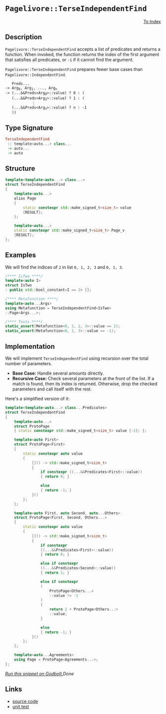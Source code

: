 <!-- Copyright 2024 Feng Mofan
SPDX-License-Identifier: Apache-2.0 -->

# `Pagelivore::TerseIndependentFind`

<p style='text-align: right;'><a href="../../../facilities/metafunctions.md#pagelivore-terse-independent-find">To Index</a></p>

## Description

`Pagelivore::TerseIndependentFind` accepts a list of predicates and returns a function.
When invoked, the function returns the index of the first argument that satisfies all predicates, or `-1` if it cannot find the argument.

`Pagelivore::TerseIndependentFind` prepares fewer base cases than `Pagelivore::IndependentFind`.

<pre><code>   Preds...
-> Arg<sub>0</sub>, Arg<sub>1</sub>, ..., Arg<sub>n</sub>
-> (...&&Preds&lt;Arg<sub>0</sub>&gt;::value) ? 0 : (
   (...&&Preds&lt;Arg<sub>1</sub>&gt;::value) ? 1 : (
            &vellip;
   (...&&Preds&lt;Arg<sub>n</sub>&gt;::value) ? n : -1
   ))</code></pre>

## Type Signature

```Haskell
TerseIndependentFind
 :: template<auto...> class...
 -> auto...
 -> auto
```

## Structure

```C++
template<template<auto...> class...>
struct TerseIndependentFind
{
    template<auto...>
    alias Page
    {
        static constexpr std::make_signed_t<size_t> value
        {RESULT};
    };

    template<auto...>
    static constexpr std::make_signed_t<size_t> Page_v
    {RESULT};
};
```

## Examples

We will find the indices of `2` in list `0, 1, 2, 3` and `0, 1, 3`.

```C++
/**** IsTwo ****/
template<auto I>
struct IsTwo
: public std::bool_constant<I == 2> {};

/**** Metafunction ****/
template<auto...Args>
using Metafunction = TerseIndependentFind<IsTwo>
::Page<Args...>;

/**** Tests ****/
static_assert(Metafunction<0, 1, 2, 3>::value == 2);
static_assert(Metafunction<0, 1, 3>::value == -1);
```

## Implementation

We will implement `TerseIndependentFind` using recursion over the total number of parameters.

- **Base Case:** Handle several amounts directly.
- **Recursive Case:** Check several parameters at the front of the list.
If a match is found, then its index is returned.
Otherwise, drop the checked parameters and call itself with the rest.

Here's a simplified version of it:

```C++
template<template<auto...> class...Predicates>
struct TerseIndependentFind
{
    template<auto...>
    struct ProtoPage
    { static constexpr std::make_signed_t<size_t> value {-1}; };

    template<auto First>
    struct ProtoPage<First>
    {   
        static constexpr auto value 
        {
            []() -> std::make_signed_t<size_t>
            {
                if constexpr ((...&&Predicates<First>::value))
                { return 0; }

                else
                { return -1; }
            }()
        };
    };

    template<auto First, auto Second, auto...Others>
    struct ProtoPage<First, Second, Others...>
    {   
        static constexpr auto value 
        {
            []() -> std::make_signed_t<size_t>
            {
                if constexpr
                ((...&&Predicates<First>::value))
                { return 0; }

                else if constexpr
                ((...&&Predicates<Second>::value))
                { return 1; }

                else if constexpr
                (
                    ProtoPage<Others...>
                    ::value != -1
                )
                { 
                    return 2 + ProtoPage<Others...>
                    ::value; 
                }

                else
                { return -1; }
            }()
        };
    };

    template<auto...Agreements>
    using Page = ProtoPage<Agreements...>;
};
```

[*Run this snippet on Godbolt.*](https://godbolt.org/#z:OYLghAFBqd5QCxAYwPYBMCmBRdBLAF1QCcAaPECAMzwBtMA7AQwFtMQByARg9KtQYEAysib0QXACx8BBAKoBnTAAUAHpwAMvAFYTStJg1DIApACYAQuYukl9ZATwDKjdAGFUtAK4sGIAKxcpK4AMngMmAByPgBGmMQgABwAbKQADqgKhE4MHt6%2BAUEZWY4CYRHRLHEJKbaY9qUMQgRMxAR5Pn6BdQ05za0E5VGx8UmpCi1tHQXdEwNDldVjAJS2qF7EyOwcAPQAVAeHR8cnezsmGgCC%2B4cA1AAimGmujMh4mAq3R%2BdXN6f/xx%2BlwuwLMAGZwshvFhbiYwW4CABPZ4AfQIxCYhAUcOwIPMEIYUK8MLhbmQE3QWCoOLxvwB9MBIL%2Be1uAEkWGl6GxBExGl9DkDmQyAUCQQRMByDOLSeLJbzMKSmF4iAA6NU425QpgKBRqlXKYiYfCicXYsG4q4TYheBy3AAq8SUrIYWGeLsYBAAYuF0HiAOxWK63YO3WWc%2BWK5WoPU0oMhq02gi3A2oIjKJjABVx4MmAO3OaOZCagQTTCqNLEfMEdAgEAsJgAa0wKKywAi6DRpKyAC9mwQNQA3MReTCwgMAWi4ufucIsY5nYMDwOzoYl4el8KVRFu3uIE1jlxDVettpTaYzCvhu/35pBR9zc5zK6PBbwRbQDFL5crW9QtyH3ijneR4hg%2BwEgSBJj%2BFY/j3BAyy3OOGoUrW9ZNi2eBtkanbwj2fYHhBEFgc%2BhFHngVDFp%2B4rfrcUAxmYyTmMkBpGm%2B8pmm4179uatYASOyzLOBpGQXmhoEBsDC3Bos7zrSh7CRB9RKEJCk5qJmDicQkmTjJ04qYR07wfpakLku95%2BqZclHmGUqXm4v47nge4EKQtwOUImAfugrm/nqADyBAII6BHxuiibJsQqaoOmmaklxrkeV5rkBUFe4xreK4PqBJHBq%2B74ltRFZuVG/7DkBOVjmZqlQTBcEIUh5pVjWdaNs2rbtjhbh4ThFryQpxF9apwbkZRX4VsZwl0eqDFMSxxrsXFTk3tgvFlQJE2kVlYkSVJukWVZQ0hkpo4jR%2BY3EBthFTSqTGzYa82mqSiUCL6PEgHxmDrRVm3qZpklTouslXJdim0EotynQVZbjd9V0g8JZ7RRepIpY66W9YdhGrYBtxgGAcL3IhU6wxBgkkyJc7w6R21abcZiwpYEVRTFdmo2l6oZYNmPBtjI66eT5kzsDAtHWDWZc9Vv07TpgN6eThlkxLJmzkJemLgdwY2RGm5RnqlzAIaEoemaGMhl4WRGMmF6wmChOIyzpL64b3IELqHO4urwP7Z7y7XMKjJ0nc2CqKwnKjt8TL%2BxHwt%2B3crIKHaADuf7R5cWsbvZJWsgeCa2vHSeoCCIC3GkXgxLQb5NbWMSoJ4KJnS0gikqyNsLoTZgamB3tLpHdwALIaUwVBeISfKp%2Bndm%2BWqlzEMAJsgub4TALcA8tMPo85K39qOpgzqui8gjei6zcJ8nB61g78Iz3P6MqzHzLbxMnyp3lKLakobQQKvQ8jw4OSkhoVyQQ6auTBDiXmQFbYEzpoJH2r937xAIF/Qe68/4CAAUA0B4D3plVbtAycsCLAcFWLQTg/heB%2BA4FoUgqBOBuGsNYfM6xNhAXBDwUgBBNDENWA2AIkgVQaESGYMwABOERXB/CCMSFwP0fppCkI4JIXgLAJAaEAZQ6htCOC8AUCAQBnCqHENIHAWAMBEAgHWAQUuLkKAQDQByOg8RIisG2KoFI45kiSFuMAZARYpAqjMLwViRBiB4BrEEfgggRBiHYFIGQghFAqHUIY0guggiJwxGkTgPASFkIoVwmhnA/LKmsbcVAFE3HJA8V4nxfj%2BH0wgB4Bx9BKz4i4MsXgBitCrAgEgexaRHFkFsf0wZIBgBSDMHwOg4o9yUBiAUmI4RWiImybwRZzBiCIj8jEbQnkDHsPsS7PyDBaArJSVgGIXhgD2VoGDVZpAsD1iMOIc5Tk9l4AHB8ApZZPLKm2Ow8I4oFHUIrjEDEmyPBYAKeiPAKjuC8E%2BcQGuShHhPOABXIwXDVhUAMHPAAau8ROfk3T3MicIUQ4g4lksSWoApaT9CGGMAwyw%2Bg8AxF0ZAVYqA0iNF0RwccFICamEsNYMwmjEWhKwBy%2BCPR3nOAgK4aYfggihHCMMKoowiiZGyAIJVehig6oYAsEYCQgh2DlU0SY7RPCdD0OatBlr5hqsWJq2wVq9VmqtcajVprVgKGYVsCQuSODkNIBo3gWjbiVOqd43xtx/ENNwIQEgDMwTtM6Vi1YQUmBYASDK3hkgwQqhEWCORGhJBmEkMkNR/hkgiP0JwJRpAVFppVMkLgyREgiOkckfwkgJEltSOGwp2jbB6I4Vi4xZjekWJKcqcglARktOcWwTgrQWADj9OOJgmoDCWy4CIlUXABFBPwCEsJegyXRMpdIalShaUpN0JMjJTAsnwuDaG4dWjilWOVGUip7jPG7sZfGw9x6NC0SaQMlpqazAdInYYnpfTUDNPiAuuxKHoOjC1EYA9XBAE0FoDM3REB5kpPWcs%2B5FHNnbN2Q4e5hyPTHNOQUi5Vybl3PhQ8iUjKXnUPwIaP%2Bny%2BXUJ%2BcgP59zAX1AKaC8FiJIXbGoTCuF7DEXIswKi3jS9J04ozAoAlmAiUkq41eilsTb2yBpck6hT6GWYuFVYFloLpVcp5TkPlArqxCuZRYMVEaJVhK%2BZy2VDqXAug9cEF03qlhapKDkCLBrGjRddfaxo/Qpg2oKGa%2BoFr0uDGdSau17rMvKrdU6iohX2lrA2IGqrCjP0FMjdGoDOHl4HqPQI2iSaQmpvTQh7pWbMA5tGDKhRTaW2HvLX6fwIjZFggrVW/tYbGucB0eOrpRiTHmMsdY9DS6nEuLXcQFgQGWAKAHEWAc7XbITFPcmyVl7ZDXvM/E%2BQ97rM6BAGCUgL6305IbSG/JKTv1zqTOUqNp3zuXeu%2BxJMjTMODNTWCeDG2kMoARy0vbGPRgXbSGkFEV2REohuwQFEqhPFTKI46OZCylmbKo3TrZOy9kMZQ0ck5Zz%2BOYEudcsQnH2GPN44p3gAn3nCe%2BaoX54pJOCGkyk2TyyFPQtCSphF8R1OaeedpxDfBcX6cJcSxgpKntmYkBZhJ726Vfbs0ykVTm2UuZoW5ksnAdgoQc6K8V8RJVBZlalnIYX3Alb0KqirPr9XasaAlyPORkumpC2l4r%2BRSv%2B4EHluPRWBgRbmG0DPVX/U1diR%2BoHmjOAQ68Wdi7/4Yemjh91lNbSUeZtINm3NlBg3jZAKIlUYIwT%2BEkf2tRve/SduW8D1bY79HN4Lf4YtMi/RqMSJIcRXAhEMQB2CEvEaJ%2Bo%2BDYEsfpfR279IIirIzhJBAA)$Done$

## Links

- [source code](../../../../conceptrodon/pagelivore/terse_independent_find.hpp)
- [unit test](../../../../tests/unit/metafunctions/pagelivore/terse_independent_find.test.hpp)
